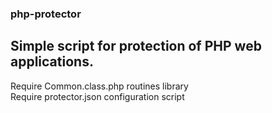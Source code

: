 ### php-protector

## Simple script for protection of PHP web applications.

Require Common.class.php routines library\
Require protector.json configuration script 



